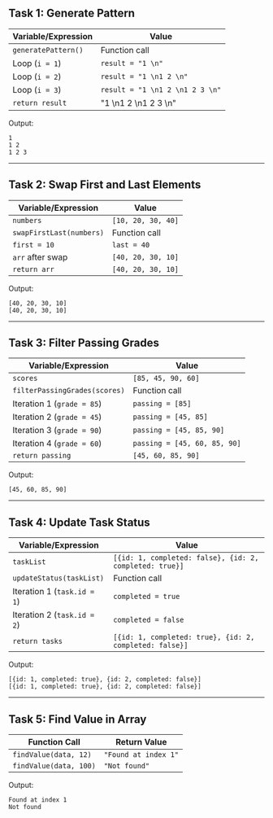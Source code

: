 
## Task 1: Generate Pattern

| **Variable/Expression** | **Value** |
|------------------------|----------|
| `generatePattern()` | Function call |
| Loop (`i = 1`) | `result = "1 \n"` |
| Loop (`i = 2`) | `result = "1 \n1 2 \n"` |
| Loop (`i = 3`) | `result = "1 \n1 2 \n1 2 3 \n"` |
| `return result` | "1 \n1 2 \n1 2 3 \n" |

Output:
```
1 
1 2 
1 2 3 
```

---

## Task 2: Swap First and Last Elements

| **Variable/Expression** | **Value** |
|------------------------|----------|
| `numbers` | `[10, 20, 30, 40]` |
| `swapFirstLast(numbers)` | Function call |
| `first = 10` | `last = 40` |
| `arr` after swap | `[40, 20, 30, 10]` |
| `return arr` | `[40, 20, 30, 10]` |

Output:
```
[40, 20, 30, 10]
[40, 20, 30, 10]
```

---

## Task 3: Filter Passing Grades

| **Variable/Expression** | **Value** |
|------------------------|----------|
| `scores` | `[85, 45, 90, 60]` |
| `filterPassingGrades(scores)` | Function call |
| Iteration 1 (`grade = 85`) | `passing = [85]` |
| Iteration 2 (`grade = 45`) | `passing = [45, 85]` |
| Iteration 3 (`grade = 90`) | `passing = [45, 85, 90]` |
| Iteration 4 (`grade = 60`) | `passing = [45, 60, 85, 90]` |
| `return passing` | `[45, 60, 85, 90]` |

Output:
```
[45, 60, 85, 90]
```

---

## Task 4: Update Task Status

| **Variable/Expression** | **Value** |
|------------------------|----------|
| `taskList` | `[{id: 1, completed: false}, {id: 2, completed: true}]` |
| `updateStatus(taskList)` | Function call |
| Iteration 1 (`task.id = 1`) | `completed = true` |
| Iteration 2 (`task.id = 2`) | `completed = false` |
| `return tasks` | `[{id: 1, completed: true}, {id: 2, completed: false}]` |

Output:
```
[{id: 1, completed: true}, {id: 2, completed: false}]
[{id: 1, completed: true}, {id: 2, completed: false}]
```

---

## Task 5: Find Value in Array

| **Function Call** | **Return Value** |
|------------------|----------------|
| `findValue(data, 12)` | `"Found at index 1"` |
| `findValue(data, 100)` | `"Not found"` |

Output:
```
Found at index 1
Not found
